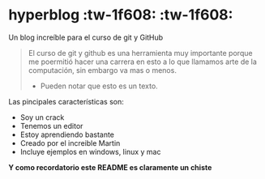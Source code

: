 # hyperblog :tw-1f608: :tw-1f608:
Un blog increíble para el curso de git y GitHub
>El curso de git y github es una herramienta muy importante porque me poermitió hacer una carrera en esto a lo que llamamos arte de la computación, sin embargo va mas o menos.
> - Pueden notar que esto es un texto.

Las pincipales características son:
* Soy un crack
* Tenemos un editor
* Estoy aprendiendo bastante
* Creado por el increible Martin
* Incluye ejemplos en windows, linux y mac

**Y como recordatorio este README es claramente un chiste**
